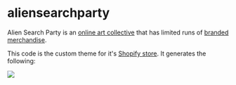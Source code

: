 # aliensearchparty

Alien Search Party is an [online art collective](https://www.instagram.com) that has limited runs of [branded merchandise](http://aliensearchparty.com). 

This code is the custom theme for it's [Shopify store](http://aliensearchparty.com). It generates the following:

![](https://github.com/redqueenxyz/aliensearchparty/blob/master/site_recording.gif)